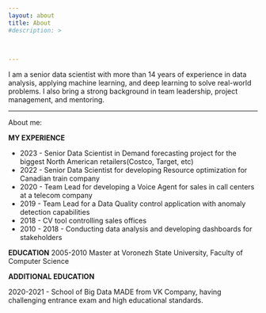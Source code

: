 ```yaml
---
layout: about
title: About
#description: > 
  
  

---
```


<!--author-->

I am a senior data scientist with more than 14 years of experience 
in data analysis, applying machine learning, and deep learning to solve real-world problems.
I also bring a strong background in team leadership, project management, and mentoring.

---
About me: 

**MY EXPERIENCE**
- 2023 - Senior Data Scientist in Demand forecasting project for the biggest North American retailers(Costco, Target, etc)
- 2022 - Senior Data Scientist for developing Resource optimization for Canadian train company
- 2020 - Team Lead for developing a Voice Agent for sales in call centers at a telecom company
- 2019 - Team Lead for a Data Quality control application with anomaly detection capabilities
- 2018 - CV tool controlling sales offices
- 2010 - 2018 - Conducting data analysis and developing dashboards for stakeholders

**EDUCATION**
2005-2010 Master at Voronezh State University, Faculty of Computer Science


**ADDITIONAL EDUCATION**

2020-2021 - School of Big Data MADE from VK Company, having challenging entrance exam and high educational standards.